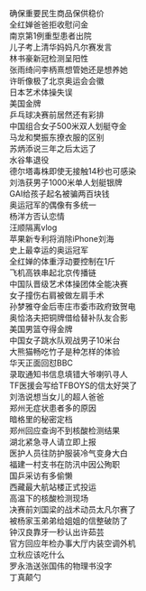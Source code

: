 确保重要民生商品保供稳价  
全红婵爸爸拒收慰问金  
南京第1例重型患者出院  
儿子考上清华妈妈凡尔赛发言  
林书豪新冠检测呈阳性  
张雨绮问李柄熹想管她还是想养她  
许昕像极了北京奥运会会徽  
日本艺术体操失误  
美国金牌  
乒乓球决赛前居然还有彩排  
中国组合女子500米双人划艇夺金  
马龙和樊振东撩衣服的区别  
苏炳添说三年之后太远了  
水谷隼退役  
德尔塔毒株即使无接触14秒也可感染  
刘浩获男子1000米单人划艇银牌  
GAI给孩子起名被骗两百块钱  
奥运冠军的偶像有多统一  
杨洋方否认恋情  
汪顺隔离vlog  
苹果新专利将消除iPhone刘海  
史上最幸运的奥运冠军  
全红婵的体重浮动要控制在1斤  
飞机高铁串起北京传播链  
中国队晋级艺术体操团体全能决赛  
女子撞伤右肩被做左肩手术  
孙梦雅夺金后枣庄市委市政府致贺电  
奥恰洛夫把铜牌借给替补队友合影  
美国男篮夺得金牌  
中国女子跳水队观战男子10米台  
大熊猫畅吃竹子是种怎样的体验  
华天正面回怼BBC  
录取通知书信息填错大爷喇叭寻人  
TF医援会写给TFBOYS的信太好哭了  
刘浩说想当女儿的超人爸爸  
郑州无症状患者多的原因  
暗格里的秘密定档  
郑州回应查询不到核酸检测结果  
湖北紧急寻人请立即上报  
医护人员往防护服装冷气变身大白  
福建一村支书在防汛中因公殉职  
国乒采访有多偷懒  
西藏最大航站楼正式投运  
高温下的核酸检测现场  
决赛前刘国梁的战术动员太凡尔赛了  
被杨家玉弟弟给姐姐的信整破防了  
钟汉良靠牙一秒认出许茹芸  
官方回应年检办事大厅内装空调外机  
立秋应该吃什么  
罗永浩送张国伟的物理书没字  
丁真颠勺  
